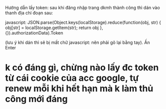     
Hướng dẫn lấy token: sau khi đăng nhập trang dkmh thành công thì dán vào thanh địa chỉ đoạn sau:

javascript: JSON.parse(Object.keys(localStorage).reduce(function(obj, str) { obj[str] = localStorage.getItem(str); return obj }, {}).authorizationData).Token 

(lưu ý khi dán thì sẽ bị mất chữ javascript: nên phải gõ lại bằng tay). Ấn Enter



# k có đáng gì, chừng nào lấy đc token từ cái cookie của acc google, tự renew mỗi khi hết hạn mà k làm thủ công mới đáng
